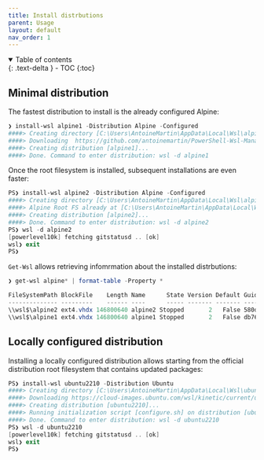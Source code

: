 ```yaml
---
title: Install distrbutions
parent: Usage
layout: default
nav_order: 1
---
```


<!-- markdownlint-disable MD033 -->
<details open markdown="block">
  <summary>Table of contents</summary>{: .text-delta }
- TOC
{:toc}
</details>
<!-- markdownlint-enable MD033 -->

## Minimal distribution

The fastest distribution to install is the already configured Alpine:

```powershell
❯ install-wsl alpine1 -Distribution Alpine -Configured
####> Creating directory [C:\Users\AntoineMartin\AppData\Local\Wsl\alpine1]...
####> Downloading  https://github.com/antoinemartin/PowerShell-Wsl-Manager/releases/download/latest/miniwsl.alpine.rootfs.tar.gz => C:\Users\AntoineMartin\AppData\Local\Wsl\RootFS\miniwsl.alpine.rootfs.tar.gz...
####> Creating distribution [alpine1]...
####> Done. Command to enter distribution: wsl -d alpine1
```

Once the root filesystem is installed, subsequent installations are even faster:

```powershell
PS❯ install-wsl alpine2 -Distribution Alpine -Configured
####> Creating directory [C:\Users\AntoineMartin\AppData\Local\Wsl\alpine2]...
####> Alpine Root FS already at [C:\Users\AntoineMartin\AppData\Local\Wsl\RootFS\miniwsl.alpine.rootfs.tar.gz].
####> Creating distribution [alpine2]...
####> Done. Command to enter distribution: wsl -d alpine2
PS❯ wsl -d alpine2
[powerlevel10k] fetching gitstatusd .. [ok]
wsl❯ exit
PS❯
```

`Get-Wsl` allows retrieving infomrmation about the installed distrbutions:

```powershell
❯ get-wsl alpine* | format-table -Property *

FileSystemPath BlockFile    Length Name      State Version Default Guid                                 BasePath
-------------- ---------    ------ ----      ----- ------- ------- ----                                 --------
\\wsl$\alpine2 ext4.vhdx 146800640 alpine2 Stopped       2   False 580da4f4-d3d3-4609-bd63-8b1120e8f792 C:\Users\AntoineMartin\AppData\Local\Wsl\alpine2
\\wsl$\alpine1 ext4.vhdx 146800640 alpine1 Stopped       2   False db7601cf-9cff-42ae-85c4-ab1ba516c118 C:\Users\AntoineMartin\AppData\Local\Wsl\alpine1
```

## Locally configured distribution

Installing a locally configured distribution allows starting from the official
distribution root filesystem that contains updated packages:

```powershell
PS❯ install-wsl ubuntu2210 -Distribution Ubuntu
####> Creating directory [C:\Users\AntoineMartin\AppData\Local\Wsl\ubuntu2210]...
####> Downloading https://cloud-images.ubuntu.com/wsl/kinetic/current/ubuntu-kinetic-wsl-amd64-wsl.rootfs.tar.gz => C:\Users\AntoineMartin\AppData\Local\Wsl\RootFS\ubuntu.rootfs.tar.gz...
####> Creating distribution [ubuntu2210]...
####> Running initialization script [configure.sh] on distribution [ubuntu2210]...
####> Done. Command to enter distribution: wsl -d ubuntu2210
PS❯ wsl -d ubuntu2210
[powerlevel10k] fetching gitstatusd .. [ok]
wsl❯ exit
PS❯
```
